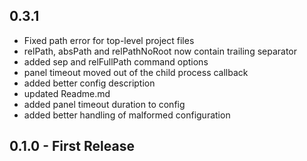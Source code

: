 ## 0.3.1
* Fixed path error for top-level project files
* relPath, absPath and relPathNoRoot now contain trailing separator
* added sep and relFullPath command options
* panel timeout moved out of the child process callback
* added better config description
* updated Readme.md
* added panel timeout duration to config
* added better handling of malformed configuration

## 0.1.0 - First Release
